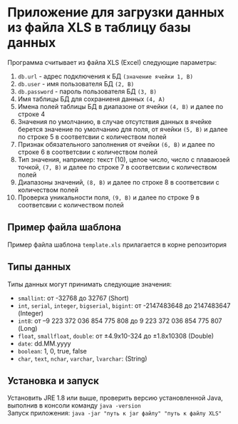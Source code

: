 Приложение для загрузки данных из файла XLS в таблицу базы данных
===
Программа считывает из файла XLS (Excel) следующие параметры:   
1. `db.url` - адрес подключения к БД `(значение ячейки 1, B)`   
2. `db.user` - имя пользователя БД `(2, B)`   
3. `db.password` - пароль пользователя БД `(3, B)`   
4. Имя таблицы БД для сохраниеня данных  `(4, A)`   
5. Имена полей таблицы БД в диапазоне от ячейки `(4, B)` и далее по строке 4   
6. Значения по умолчанию, в случае отсутствия данных в ячейке берется значение по умолчанию для поля, от ячейки `(5, B)` и далее по строке 5 в соответсвии с количеством полей   
7. Признак обязательного заполнения от ячейки `(6, B)` и далее по строке 6 в соответсвии с количеством полей   
8. Тип значения, например: текст (10), целое число, число с плаваюзей точкой, `(7, B)` и далее по строке 7 в соответсвии с количеством полей   
9. Диапазоны значений, `(8, B)` и далее по строке 8 в соответсвии с количеством полей   
10. Проверка уникальности поля, `(9, B)` и далее по строке 9 в соответсвии с количеством полей   

Пример файла шаблона
---
Пример файла шаблона `template.xls` прилагается в корне репозитория   

Типы данных
---
Типы данных могут принимать следующие значения:   
- `smallint`: от -32768 до 32767 (Short)   
- `int`, `serial`, `integer`, `bigserial`, `bigint`: от -2147483648 до 2147483647 (Integer)   
- `int8`: от –9 223 372 036 854 775 808 до 9 223 372 036 854 775 807 (Long)   
- `float`, `smallfloat`, `double`: от ±4.9x10-324 до ±1.8x10308 (Double)   
- `date`: dd.MM.yyyy   
- `boolean`: 1, 0, true, false   
- `char`, `text`, `nchar`, `varchar`, `lvarchar`: (String)   

Установка и запуск
---
Установить JRE 1.8 или выше, проверить версию установленной Java, выполнив в консоли команду `java -version`      
Запуск приложения: `java -jar "путь к jar файлу" "путь к файлу XLS"`      
